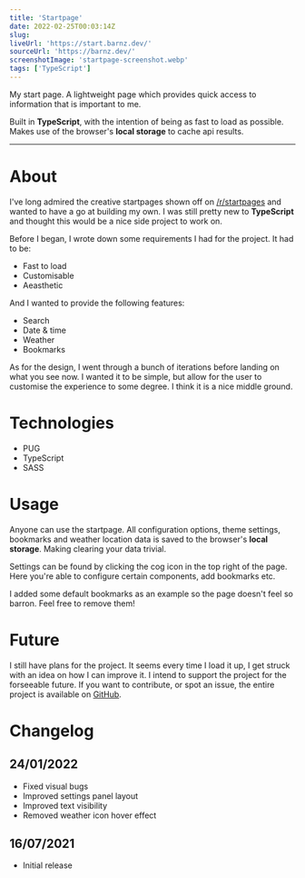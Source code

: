 ```yaml
---
title: 'Startpage'
date: 2022-02-25T00:03:14Z
slug:
liveUrl: 'https://start.barnz.dev/'
sourceUrl: 'https://barnz.dev/'
screenshotImage: 'startpage-screenshot.webp'
tags: ['TypeScript']
---
```


My start page. A lightweight page which provides quick access to information that is important to me.

Built in **TypeScript**, with the intention of being as fast to load as possible. Makes use of the browser's **local storage** to cache api results.

<!--more-->

---

# About

I've long admired the creative startpages shown off on [/r/startpages](https://old.reddit.com/r/startpages/) and wanted to have a go at building my own. I was still pretty new to **TypeScript** and thought this would be a nice side project to work on.

Before I began, I wrote down some requirements I had for the project. It had to be:

- Fast to load
- Customisable 
- Aeasthetic

And I wanted to provide the following features:
- Search
- Date & time
- Weather
- Bookmarks

As for the design, I went through a bunch of iterations before landing on what you see now. I wanted it to be simple, but allow for the user to customise the experience to some degree. I think it is a nice middle ground.

# Technologies

- PUG
- TypeScript
- SASS

# Usage

Anyone can use the startpage. All configuration options, theme settings, bookmarks and weather location data is saved to the browser's **local storage**. Making clearing your data trivial.

Settings can be found by clicking the cog icon in the top right of the page. Here you're able to configure certain components, add bookmarks etc.

I added some default bookmarks as an example so the page doesn't feel so barron. Feel free to remove them!

# Future

I still have plans for the project. It seems every time I load it up, I get struck with an idea on how I can improve it. I intend to support the project for the forseeable future. If you want to contribute, or spot an issue, the entire project is available on [GitHub](https://github.com/incinn/startpage).

# Changelog

## 24/01/2022
  - Fixed visual bugs
  - Improved settings panel layout
  - Improved text visibility
  - Removed weather icon hover effect

## 16/07/2021
  - Initial release

